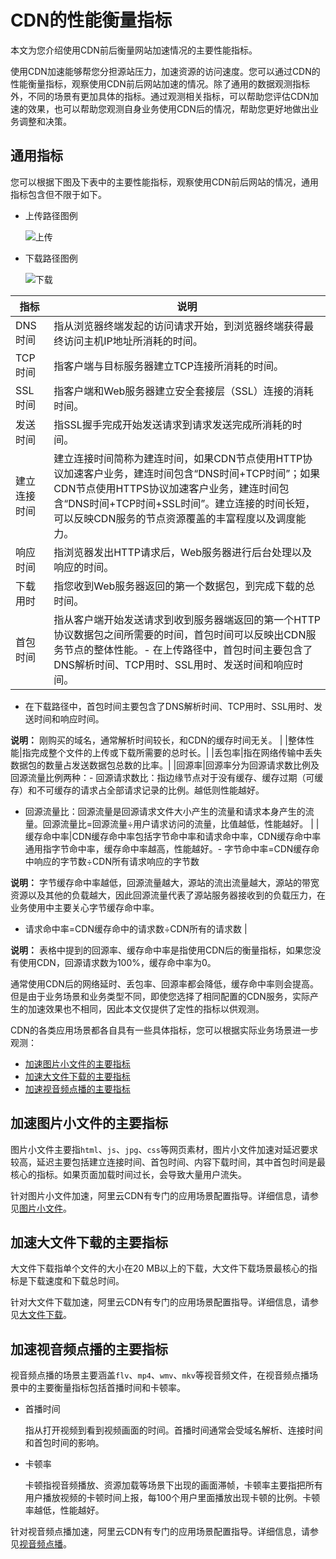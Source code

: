 # CDN的性能衡量指标

本文为您介绍使用CDN前后衡量网站加速情况的主要性能指标。

使用CDN加速能够帮您分担源站压力，加速资源的访问速度。您可以通过CDN的性能衡量指标，观察使用CDN前后网站加速的情况。除了通用的数据观测指标外，不同的场景有更加具体的指标。通过观测相关指标，可以帮助您评估CDN加速的效果，也可以帮助您观测自身业务使用CDN后的情况，帮助您更好地做出业务调整和决策。

## 通用指标

您可以根据下图及下表中的主要性能指标，观察使用CDN前后网站的情况，通用指标包含但不限于如下。

-   上传路径图例

    ![上传](https://static-aliyun-doc.oss-accelerate.aliyuncs.com/assets/img/zh-CN/0280477951/p62892.png)

-   下载路径图例

    ![下载](https://static-aliyun-doc.oss-accelerate.aliyuncs.com/assets/img/zh-CN/0280477951/p63717.png)


|指标|说明|
|--|--|
|DNS时间|指从浏览器终端发起的访问请求开始，到浏览器终端获得最终访问主机IP地址所消耗的时间。|
|TCP时间|指客户端与目标服务器建立TCP连接所消耗的时间。|
|SSL时间|指客户端和Web服务器建立安全套接层（SSL）连接的消耗时间。|
|发送时间|指SSL握手完成开始发送请求到请求发送完成所消耗的时间。|
|建立连接时间|建立连接时间简称为建连时间，如果CDN节点使用HTTP协议加速客户业务，建连时间包含“DNS时间+TCP时间”；如果CDN节点使用HTTPS协议加速客户业务，建连时间包含“DNS时间+TCP时间+SSL时间”。建立连接的时间长短，可以反映CDN服务的节点资源覆盖的丰富程度以及调度能力。|
|响应时间|指浏览器发出HTTP请求后，Web服务器进行后台处理以及响应的时间。|
|下载用时|指您收到Web服务器返回的第一个数据包，到完成下载的总时间。|
|首包时间|指从客户端开始发送请求到收到服务器端返回的第一个HTTP协议数据包之间所需要的时间，首包时间可以反映出CDN服务节点的整体性能。-   在上传路径中，首包时间主要包含了DNS解析时间、TCP用时、SSL用时、发送时间和响应时间。
-   在下载路径中，首包时间主要包含了DNS解析时间、TCP用时、SSL用时、发送时间和响应时间。

**说明：** 刚购买的域名，通常解析时间较长，和CDN的缓存时间无关。 |
|整体性能|指完成整个文件的上传或下载所需要的总时长。|
|丢包率|指在网络传输中丢失数据包的数量占发送数据包总数的比率。|
|回源率|回源率分为回源请求数比例及回源流量比例两种：-   回源请求数比：指边缘节点对于没有缓存、缓存过期（可缓存）和不可缓存的请求占全部请求记录的比例。越低则性能越好。
-   回源流量比：回源流量是回源请求文件大小产生的流量和请求本身产生的流量。回源流量比=回源流量÷用户请求访问的流量，比值越低，性能越好。 |
|缓存命中率|CDN缓存命中率包括字节命中率和请求命中率，CDN缓存命中率通用指字节命中率，缓存命中率越高，性能越好。-   字节命中率=CDN缓存命中响应的字节数÷CDN所有请求响应的字节数

**说明：** 字节缓存命中率越低，回源流量越大，源站的流出流量越大，源站的带宽资源以及其他的负载越大，因此回源流量代表了源站服务器接收到的负载压力，在业务使用中主要关心字节缓存命中率。

-   请求命中率=CDN缓存命中的请求数÷CDN所有的请求数 |

**说明：** 表格中提到的回源率、缓存命中率是指使用CDN后的衡量指标，如果您没有使用CDN，回源请求数为100%，缓存命中率为0。

通常使用CDN后的网络延时、丢包率、回源率都会降低，缓存命中率则会提高。但是由于业务场景和业务类型不同，即使您选择了相同配置的CDN服务，实际产生的加速效果也不相同，因此本文仅提供了定性的指标以供观测。

CDN的各类应用场景都各自具有一些具体指标，您可以根据实际业务场景进一步观测：

-   [加速图片小文件的主要指标](#section_8a2_q7p_p3b)
-   [加速大文件下载的主要指标](#section_p6c_q7u_te0)
-   [加速视音频点播的主要指标](#section_6em_fo4_fde)

## 加速图片小文件的主要指标

图片小文件主要指`html`、`js`、`jpg`、`css`等网页素材，图片小文件加速对延迟要求较高，延迟主要包括建立连接时间、首包时间、内容下载时间，其中首包时间是最核心的指标。如果页面加载时间过长，会导致大量用户流失。

针对图片小文件加速，阿里云CDN有专门的应用场景配置指导。详细信息，请参见[图片小文件](/cn.zh-CN/产品简介/应用场景/应用场景.md)。

## 加速大文件下载的主要指标

大文件下载指单个文件的大小在20 MB以上的下载，大文件下载场景最核心的指标是下载速度和下载总时间。

针对大文件下载加速，阿里云CDN有专门的应用场景配置指导。详细信息，请参见[大文件下载](/cn.zh-CN/产品简介/应用场景/应用场景.md)。

## 加速视音频点播的主要指标

视音频点播的场景主要涵盖`flv`、`mp4`、`wmv`、`mkv`等视音频文件，在视音频点播场景中的主要衡量指标包括首播时间和卡顿率。

-   首播时间

    指从打开视频到看到视频画面的时间。首播时间通常会受域名解析、连接时间和首包时间的影响。

-   卡顿率

    卡顿指视音频播放、资源加载等场景下出现的画面滞帧，卡顿率主要指把所有用户播放视频的卡顿时间上报，每100个用户里面播放出现卡顿的比例。卡顿率越低，性能越好。


针对视音频点播加速，阿里云CDN有专门的应用场景配置指导。详细信息，请参见[视音频点播](/cn.zh-CN/产品简介/应用场景/应用场景.md)。

